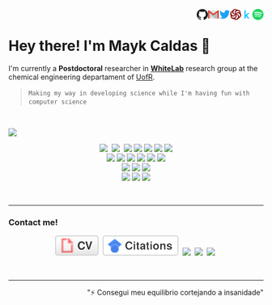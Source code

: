 <!--  
[![DOI](https://zenodo.org/badge/167184498.svg)](https://zenodo.org/badge/latestdoi/167184498)
[![Generic badge](https://img.shields.io/badge/<SUBJECT>-<STATUS>-<COLOR>.svg)](https://shields.io/)
-->

<!-- ![visitors](https://komarev.com/ghpvc/?username=maykcaldas&color=lightgray&style=flat-square) -->

<p align="right">
  <a href="https://open.spotify.com/user/kyam888" target="__blank"><img align="right" alt="Spotify" height="22px" width="22px" src="profIcons/spotify.svg"></a>&nbsp;
  <a href="https://www.kaggle.com/maykcaldas" target="__blank"><img align="right" src="profIcons/kaggle.svg" alt="kaggle" width="22px" /></a>&nbsp;
  <a href="https://www.codewars.com/users/maykcaldas" target="__blank"><img align="right" src="profIcons/codewars.svg" alt="codewars" width="22px" /></a>&nbsp;
  <a href="https://twitter.com/kyam888" target="__blank"><img align="right" src="profIcons/twitter.svg" alt="twitter" width="22px" /></a>&nbsp;
  <a href="mailto:maykcaldas@gmail.com" target="__blank"><img align="right" src="profIcons/gmail.svg" alt="gmail" width="22px" /></a>&nbsp;
  <a href="https://github.com/maykcaldas" target="__blank"><img align="right" src="profIcons/github.svg" alt="github" width="22px" /></a>&nbsp;
</p>

# Hey there! I'm Mayk Caldas 👋
    
  I'm currently a **Postdoctoral** researcher in [**WhiteLab**](https://thewhitelab.org/) research group at the chemical engineering departament of [UofR](https://www.rochester.edu/).
  <br>
  
  > `Making my way in developing science while I'm having fun with computer science`

  <br>

<!-- [![Top Langs](https://github-readme-stats.vercel.app/api/top-langs/?username=maykcaldas&layout=compact&theme=dracula)](https://github.com/anuraghazra/github-readme-stats)-->
<p>
<img align="left" src="https://github-readme-stats.vercel.app/api/top-langs/?username=maykcaldas&layout=compact&theme=dracula"/>&nbsp;  
  <p align="center">
  <img src="https://img.shields.io/badge/-Git-black?style=plastic&logo=git"/>&nbsp;
  <img src="https://img.shields.io/badge/-GitHub-181717?style=plastic&logo=github"/>&nbsp;
  <img src="https://img.shields.io/badge/-Python-black?style=plastic&logo=Python&logoColor=green"/>
  <img src="https://img.shields.io/badge/Bash-121011?style=plastic&logo=gnu-bash&logoColor=green"/>
  <img src="https://img.shields.io/badge/C-%2300599C.svg?style=plastic&logo=c&logoColor=white"/>
  <img src="https://img.shields.io/badge/F90-black?style=plastic&logo=fortran&logoColor=white"/>
  <img src="https://img.shields.io/badge/-C++-black?style=plastic&logo=c%2B%2B&logoColor=white"/>
    <br>
  <img src="https://img.shields.io/badge/markdown-%23000000.svg?style=plastic&logo=markdown&logoColor=white"/>
  <img src="https://img.shields.io/badge/numpy-%23013243.svg?style=plastic&logo=numpy&logoColor=white"/>
  <img src="https://img.shields.io/badge/pandas-%23150458.svg?style=plastic&logo=pandas&logoColor=white"/>
  <img src="https://img.shields.io/badge/Jupyter-%23F37626.svg?style=plastic&logo=Jupyter&logoColor=white"/>
  <img src="https://img.shields.io/badge/latex-%23008080.svg?style=plastic&logo=latex&logoColor=white"/>
  <img src="https://img.shields.io/badge/Notion-%23000000.svg?style=plastic&logo=notion&logoColor=white"/>
    <br>
  <img src="https://img.shields.io/badge/-VS%20Code-282C34?style=plastic&logo=visual-studio-code&logoColor=007ACC"/>
  <img src="https://img.shields.io/badge/VIM-%2311AB00.svg?style=plastic&logo=vim&logoColor=white"/>
  <img src="https://img.shields.io/badge/-Overleaf-47A141?style=plastic&logo=Overleaf&logoColor=white"/>
    <br>
  <img src="https://img.shields.io/badge/Linux-black?style=plastic&logo=linux&logoColor=FCC624"/>
  <img src="https://img.shields.io/badge/Ubuntu-E95420?style=plastic&logo=ubuntu&logoColor=white"/>
  <img src="https://img.shields.io/badge/Debian-D70A53?style=plastic&logo=debian&logoColor=white"/>
  </p>
</p>

<br>

-----

### Contact me!
<p align="center"> 
  <a href="maykCaldas_CV.pdf" download><img src="imgs/cv.svg"></a>&nbsp;
  <a href="https://scholar.google.com.br/citations?user=28PtMhIAAAAJ&hl=pt-BR"><img src="imgs/citations.svg"></a>&nbsp;
  <a href="mailto:maykcaldas@gmail.com"><img src="https://img.shields.io/badge/-maykcaldas@gmail.com-c14438?style=plastic&logo=Gmail&logoColor=white"></a>&nbsp;
  <a href="https://twitter.com/kyam888"><img src="https://img.shields.io/badge/-Kyam888-blue?style=plastic&logo=Twitter&logoColor=white"></a>&nbsp;
  <a href=""><img src="https://img.shields.io/badge/Kyam%235760-black?style=plastic&logo=discord"></a>&nbsp;
</p>

<br>
<hr>
<div align="right">"⚡ Consegui meu equilibrio cortejando a insanidade"<div>

  
<!-- <p align="right">
  <a href="https://github.com/maykcaldas" target="__blank"><img align="right" src="profIcons/github.svg" alt="github" width="22px" /></a>&nbsp;
  <a href="" target="blank"><img align="right" src="profIcons/steam.svg" alt="steam" width="22px" /></a>&nbsp;
  <a href="https://twitter.com/kyam888" target="__blank"><img align="right" src="profIcons/twitter.svg" alt="twitter" width="22px" /></a>&nbsp;
  <a href="https://instagram.com/kyam888" target="__blank"><img align="right" src="profIcons/instagram.svg" alt="instagram" width="22px" /></a>&nbsp;
  <a href="https://www.codewars.com/users/maykcaldas" target="__blank"><img align="right" src="profIcons/codewars.svg" alt="codewars" width="22px" /></a>&nbsp;
  <a href="https://www.kaggle.com/maykcaldas" target="__blank"><img align="right" src="profIcons/kaggle.svg" alt="kaggle" width="22px" /></a>&nbsp;
  <a href="Kyam#5760" target="__blank"><img align="right" src="profIcons/discord.svg" alt="discord" width="22px" /></a>&nbsp;
  <a href="https://open.spotify.com/user/2145isvugpczeo2fgz6khel3y" target="__blank"><img align="right" alt="Spotify" height="22px" width="22px" src="profIcons/spotify.svg"></a>&nbsp;
  <a href="https://t.me/Kyam888"><img align="right" alt="Telegram" width="22px" src="profIcons/telegram.svg"/></a>&nbsp;
</p> -->
  
<!-- ## Where usually do I spend time on ?
![Udemy](https://img.shields.io/badge/Udemy-%23EA5252.svg?style=plastic&logo=Udemy&logoColor=white)
![CodeWars](https://img.shields.io/badge/-CodeWars-2EC866?style=plastic&logo=CodeWars&logoColor=white)
![FreeCodeCamp](https://img.shields.io/badge/Freecodecamp-%23123.svg?&style=plastic&logo=freecodecamp&logoColor=green)
![Repl.it](https://img.shields.io/badge/Repl.it-%230D101E.svg?style=plastic&logo=Repl.it&logoColor=white)
![HackerRank](https://img.shields.io/badge/-Hackerrank-2EC866?style=plastic&logo=HackerRank&logoColor=white)
![StackOverflow](https://img.shields.io/badge/Stack%20Overflow-282C34?logo=stackoverflow&logoColor=FE7A16) -->

<!-- Usually badges with an style attribute accept: plastic and flat-square -->
<!--
[![Gmail](https://img.shields.io/badge/-maykcaldas@gmail.com-c14438?style=plastic&logo=Gmail&logoColor=white)](mailto:maykcaldas@gmail.com) 
[![Telegram](https://img.shields.io/badge/Kyam-2CA5E0?style=plastic&logo=telegram&logoColor=white)](https://t.me/Kyam888)
[![Linkedin](https://img.shields.io/badge/-Mayk_Caldas-blue?style=plastic&logo=Linkedin&logoColor=white)](https://www.linkedin.com/in/maykcaldas/?originalSubdomain=br/)
[![Instagram](https://img.shields.io/badge/-Kyam888-red?style=plastic&logo=instagram&logoColor=white)](https://instagram.com/kyam888/)
[![ResearchGate](https://img.shields.io/badge/-Mayk_Caldas-00CCBB?style=plastic&logo=ResearchGate&logoColor=white)](https://www.researchgate.net/profile/Mayk-Ramos?ev=hdr_xprf)
[![Spotify](https://img.shields.io/badge/Kyam-1ED760?style=plastic&logo=spotify&logoColor=white)](https://open.spotify.com/user/2145isvugpczeo2fgz6khel3y)
[![Facebook](https://img.shields.io/badge/-Mayk_Caldas-blue?style=plastic&logo=Facebook&logoColor=white)](link=https://www.facebook.com/mayk.caldas/)
[![Tumblr](https://img.shields.io/badge/Kyam888-%2336465D.svg?style=plastic&logo=Tumblr&logoColor=white)]()
[![Skype](https://img.shields.io/badge/Kyam888-%2300AFF0.svg?style=flat-square&logo=Skype&logoColor=white)]()
![Git](https://img.shields.io/badge/-Git-black?style=plastic&logo=git)
![GitHub](https://img.shields.io/badge/-GitHub-181717?style=plastic&logo=github)
![GitLab](https://img.shields.io/badge/-GitLab-FCA121?style=plastic&logo=gitlab)
![BitBucket](https://img.shields.io/badge/-BitBucket-darkblue?style=plastic&logo=bitbucket)
![Python](https://img.shields.io/badge/-Python-green?style=plastic&logo=Python)
![Shell](https://img.shields.io/badge/-Shell-black?style=plastic&logo=Shell)
![C](https://img.shields.io/badge/C-%2300599C.svg?style=plastic&logo=c&logoColor=white)
![f90](https://img.shields.io/badge/F90-black?style=plastic&logo=fortran&logoColor=white)
![C++](https://img.shields.io/badge/-C++-00599C?style=plastic&logo=c%2B%2B&logoColor=white)
![Java](https://img.shields.io/badge/Java-orange?style=plastic&logo=java)
![Markdown](https://img.shields.io/badge/markdown-%23000000.svg?style=plastic&logo=markdown&logoColor=white)
![NumPy](https://img.shields.io/badge/numpy-%23013243.svg?style=plastic&logo=numpy&logoColor=white)
![Pandas](https://img.shields.io/badge/pandas-%23150458.svg?style=plastic&logo=pandas&logoColor=white)
![TensorFlow](https://img.shields.io/badge/TensorFlow-%23FF6F00.svg?style=plastic&logo=TensorFlow&logoColor=white)
![Jupyter](https://img.shields.io/badge/Jupyter-%23F37626.svg?style=plastic&logo=Jupyter&logoColor=white)
![LaTeX](https://img.shields.io/badge/latex-%23008080.svg?style=plastic&logo=latex&logoColor=white)
![Notion](https://img.shields.io/badge/Notion-%23000000.svg?style=plastic&logo=notion&logoColor=white)
![VS Code](https://img.shields.io/badge/-VS%20Code-282C34?style=plastic&logo=visual-studio-code&logoColor=007ACC)
![Vim](https://img.shields.io/badge/VIM-%2311AB00.svg?style=plastic&logo=vim&logoColor=white)
![Sublime](https://img.shields.io/badge/sublime_text-%23575757.svg?style=plastic&logo=sublime-text&logoColor=important)
![Overleaf](https://img.shields.io/badge/-Overleaf-47A141?style=plastic&logo=Overleaf&logoColor=white)
![Linux](https://img.shields.io/badge/Linux-black?style=plastic&logo=linux&logoColor=FCC624)
![Ubuntu](https://img.shields.io/badge/Ubuntu-E95420?style=plastic&logo=ubuntu&logoColor=white)
![Debian](https://img.shields.io/badge/Debian-D70A53?style=plastic&logo=debian&logoColor=white)
![Android](https://img.shields.io/badge/Android-282C34?logo=android&logoColor=3DDC84)

## What am I having fun with?
![HTML5](https://img.shields.io/badge/HTML5-282C34?logo=html5&logoColor=E34F26)
![CSS3](https://img.shields.io/badge/-CSS3-282C34?style=plastic&logo=css3&logoColor=1572B6)
![JavaScript](https://img.shields.io/badge/-JavaScript-black?style=plastic&logo=javascript)
![Node.JS](https://img.shields.io/badge/-Node.JS-282C34?style=plastic&logo=Node.js) 
![Bootstrap](https://img.shields.io/badge/-Bootstrap-563D7C?style=plastic&logo=bootstrap)
![WordPress](https://img.shields.io/badge/WordPress-%23117AC9.svg?style=plastic&logo=WordPress&logoColor=white)
![React](https://img.shields.io/badge/-React-black?style=plastic&logo=react)
![MongoDB](https://img.shields.io/badge/-MongoDB-282C34?style=plastic&logo=mongodb)
![MySQL](https://img.shields.io/badge/-MySQL-282C34?style=plastic&logo=mysql)
![Docker](https://img.shields.io/badge/-Docker-282C34?style=plastic&logo=docker)
![Django](https://img.shields.io/badge/-Django-282C34?style=plastic&logo=Django)
![PHP](https://img.shields.io/badge/PHP-black?style=plastic&logo=php) 
-->
 
<!--
**maykcaldas/maykcaldas** is a ✨ _special_ ✨ repository because its `README.md` (this file) appears on your GitHub profile.

Motivational:
https://github.com/abhisheknaiidu/awesome-github-profile-readme#icons-
https://github.com/Ileriayo/markdown-badges
https://github.com/Naereen/badges
-->

